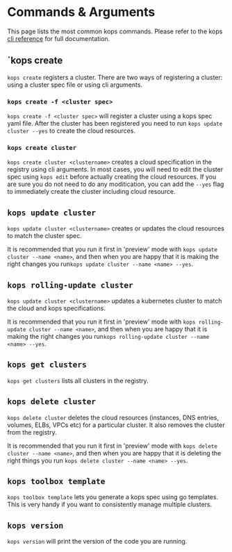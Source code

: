 # Commands & Arguments
This page lists the most common kops commands.
Please refer to the kops [cli reference](../cli/kops.md) for full documentation.

## `kops create

`kops create` registers a cluster. There are two ways of registering a cluster: using a cluster spec file or using cli arguments.

### `kops create -f <cluster spec>`

`kops create -f <cluster spec>` will register a cluster using a kops spec yaml file. After the cluster has been registered you need to run `kops update cluster --yes` to create the cloud resources.

### `kops create cluster`

`kops create cluster <clustername>` creates a cloud specification in the registry using cli arguments. In most cases, you will need to edit the cluster spec using `kops edit` before actually creating the cloud resources. If you are sure you do not need to do any moditication, you can add the `--yes` flag to immediately create the cluster including cloud resource.

## `kops update cluster`

`kops update cluster <clustername>` creates or updates the cloud resources to match the cluster spec.

It is recommended that you run it first in 'preview' mode with `kops update cluster --name <name>`, and then
when you are happy that it is making the right changes you run`kops update cluster --name <name> --yes`.

## `kops rolling-update cluster`

`kops update cluster <clustername>` updates a kubernetes cluster to match the cloud and kops specifications.

It is recommended that you run it first in 'preview' mode with `kops rolling-update cluster --name <name>`, and then
when you are happy that it is making the right changes you run`kops rolling-update cluster --name <name> --yes`.

## `kops get clusters`

`kops get clusters` lists all clusters in the registry.

## `kops delete cluster`

`kops delete cluster` deletes the cloud resources (instances, DNS entries, volumes, ELBs, VPCs etc) for a particular
cluster.  It also removes the cluster from the registry.

It is recommended that you run it first in 'preview' mode with `kops delete cluster --name <name>`, and then
when you are happy that it is deleting the right things you run `kops delete cluster --name <name> --yes`.

## `kops toolbox template`

`kops toolbox template` lets you generate a kops spec using go templates. This is very handy if you want to consistently manage multiple clusters.

## `kops version`

`kops version` will print the version of the code you are running.
